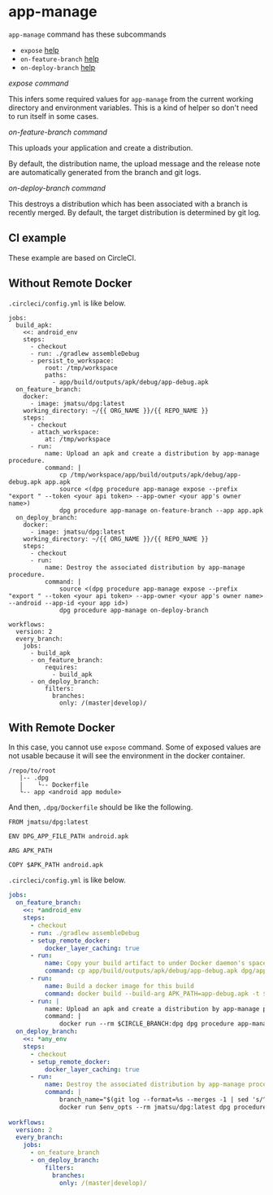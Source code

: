 # app-manage

`app-manage` command has these subcommands

- `expose` [help](procedure.app-manage.expose.txt)
- `on-feature-branch` [help](procedure.app-manage.on-feature-branch.txt)
- `on-deploy-branch` [help](procedure.app-manage.on-deploy-branch.txt)

*expose command*
 
This infers some required values for `app-manage` from the current working directory and environment variables. This is a kind of helper so don't need to run itself in some cases.

*on-feature-branch command*

This uploads your application and create a distribution. 

By default, the distribution name, the upload message and the release note are automatically generated from the branch and git logs.  

*on-deploy-branch command*

This destroys a distribution which has been associated with a branch is recently merged. By default, the target distribution is determined by git log.

## CI example

These example are based on CircleCI.

## Without Remote Docker

`.circleci/config.yml` is like below. 

```.circleci/config.ylm
jobs:
  build_apk:
    <<: android_env
    steps:
      - checkout
      - run: ./gradlew assembleDebug
      - persist_to_workspace:
          root: /tmp/workspace
          paths:
            - app/build/outputs/apk/debug/app-debug.apk
  on_feature_branch:
    docker:
      - image: jmatsu/dpg:latest
    working_directory: ~/{{ ORG_NAME }}/{{ REPO_NAME }}
    steps:
      - checkout
      - attach_workspace:
          at: /tmp/workspace
      - run:
          name: Upload an apk and create a distribution by app-manage procedure.
          command: |
              cp /tmp/workspace/app/build/outputs/apk/debug/app-debug.apk app.apk
              source <(dpg procedure app-manage expose --prefix "export " --token <your api token> --app-owner <your app's owner name>) 
              dpg procedure app-manage on-feature-branch --app app.apk
  on_deploy_branch:
    docker:
      - image: jmatsu/dpg:latest
    working_directory: ~/{{ ORG_NAME }}/{{ REPO_NAME }}
    steps:
      - checkout
      - run:
          name: Destroy the associated distribution by app-manage procedure.
          command: |
              source <(dpg procedure app-manage expose --prefix "export " --token <your api token> --app-owner <your app's owner name> --android --app-id <your app id>)
              dpg procedure app-manage on-deploy-branch

workflows:
  version: 2
  every_branch:
    jobs:
      - build_apk
      - on_feature_branch:
          requires:
            - build_apk
      - on_deploy_branch:
          filters:
            branches:
              only: /(master|develop)/
```

## With Remote Docker

In this case, you cannot use `expose` command. Some of exposed values are not usable because it will see the environment in the docker container.

```
/repo/to/root
   |-- .dpg
   |    └-- Dockerfile
   └-- app <android app module>
```

And then, `.dpg/Dockerfile` should be like the following. 

```dpg/Dockerfile
FROM jmatsu/dpg:latest

ENV DPG_APP_FILE_PATH android.apk

ARG APK_PATH

COPY $APK_PATH android.apk
```

`.circleci/config.yml` is like below. 

```.circleci/config.yml
jobs:
  on_feature_branch:
    <<: *android_env
    steps:
      - checkout
      - run: ./gradlew assembleDebug
      - setup_remote_docker:
          docker_layer_caching: true
      - run:
          name: Copy your build artifact to under Docker daemon's space
          command: cp app/build/outputs/apk/debug/app-debug.apk dpg/app-debug.apk
      - run:
          name: Build a docker image for this build
          command: docker build --build-arg APK_PATH=app-debug.apk -t $CIRCLE_BRANCH:dpg .dpg
      - run: |
          name: Upload an apk and create a distribution by app-manage procedure.
          command: |
              docker run --rm $CIRCLE_BRANCH:dpg dpg procedure app-manage on-feature-branch --token <your api token> --app-owner <your app's owner name> --android --branch-name "$CIRCLE_BRANCH"
  on_deploy_branch:
    <<: *any_env
    steps:
      - checkout
      - setup_remote_docker:
          docker_layer_caching: true
      - run:
          name: Destroy the associated distribution by app-manage procedure.
          command: |
              branch_name="$(git log --format=%s --merges -1 | sed 's/^.* from [^\/]*\/\(.*\)$/\1/')"
              docker run $env_opts --rm jmatsu/dpg:latest dpg procedure app-manage on-deploy-branch --token <your api token> --app-owner <your app's owner name> --android --app-id <your app id> --distribution-name "$branch_name"
  
workflows:
  version: 2
  every_branch:
    jobs:
      - on_feature_branch
      - on_deploy_branch:
          filters:
            branches:
              only: /(master|develop)/
```